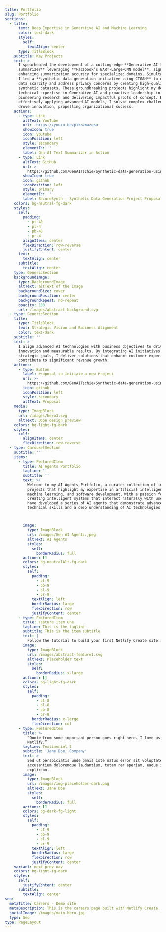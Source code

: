 ```yaml
---
title: Portfolio
slug: Portfolio
sections:
  - title:
      text: Deep Expertise in Generative AI and Machine Learning
      color: text-dark
      styles:
        self:
          textAlign: center
      type: TitleBlock
    subtitle: Key Projects
    text: >
      I spearheaded the development of a cutting-edge **Generative AI text
      summarizer** leveraging **Facebook’s BART-Large-CNN model**, significantly
      enhancing summarization accuracy for specialized domains. Simultaneously,
      I led a **synthetic data generation initiative using CTGAN** to overcome
      data scarcity and address privacy concerns by creating high-quality
      synthetic datasets. These groundbreaking projects highlight my deep
      technical expertise in Generative AI and proactive leadership in
      pioneering research and delivering impactful proofs of concept. By
      effectively applying advanced AI models, I solved complex challenges and
      drove innovation, propelling organizational success.
    actions:
      - type: Link
        altText: YouTube
        url: 'https://youtu.be/pTk3JWDzq3U'
        showIcon: true
        icon: youtube
        iconPosition: left
        style: secondary
        elementId: ''
        label: Gen AI Text Summarizer in Action
      - type: Link
        altText: GitHub
        url: >-
          https://github.com/GenAITechie/Synthetic-data-generation-using-GAN/blob/33fb8e6e44676ac72150598547154e755cb8bd52/SecureSynth%20-%20Synthetic%20Data%20Generation%20Proj%20Proposal%20-v2.pdf
        showIcon: true
        icon: github
        iconPosition: left
        style: primary
        elementId: ''
        label: SecureSynth - Synthetic Data Generation Project Proposal
    colors: bg-neutral-fg-dark
    styles:
      self:
        padding:
          - pt-40
          - pl-4
          - pb-40
          - pr-4
        alignItems: center
        flexDirection: row-reverse
        justifyContent: center
      text:
        textAlign: center
      subtitle:
        textAlign: center
    type: GenericSection
    backgroundImage:
      type: BackgroundImage
      altText: altText of the image
      backgroundSize: cover
      backgroundPosition: center
      backgroundRepeat: no-repeat
      opacity: 100
      url: /images/abstract-background.svg
  - type: GenericSection
    title:
      type: TitleBlock
      text: Strategic Vision and Business Alignment
      color: text-dark
    subtitle: ''
    text: >
      I align advanced AI technologies with business objectives to drive
      innovation and measurable results. By integrating AI initiatives with
      strategic goals, I deliver solutions that enhance customer experiences and
      contribute to significant revenue growth.
    actions:
      - type: Button
        label: Proposal to Initiate a new Project
        url: >-
          https://github.com/GenAITechie/Synthetic-data-generation-using-GAN/blob/33fb8e6e44676ac72150598547154e755cb8bd52/SecureSynth%20-%20Synthetic%20Data%20Generation%20Proj%20Proposal%20-v2.pdf
        icon: github
        iconPosition: left
        style: secondary
        altText: Proposal
    media:
      type: ImageBlock
      url: /images/hero3.svg
      altText: Dope design preview
    colors: bg-light-fg-dark
    styles:
      self:
        alignItems: center
        flexDirection: row-reverse
  - type: CarouselSection
    subtitle: ''
    items:
      - type: FeaturedItem
        title: AI Agents Portfolio
        tagline: ''
        subtitle: ''
        text: >+
          Welcome to my AI Agents Portfolio, a curated collection of innovative
          projects that highlight my expertise in artificial intelligence,
          machine learning, and software development. With a passion for
          creating intelligent systems that interact naturally with users, I
          have developed a series of AI agents that demonstrate advanced
          technical skills and a deep understanding of AI technologies.



        image:
          type: ImageBlock
          url: /images/Gen AI Agents.jpeg
          altText: AI Agents
          styles:
            self:
              borderRadius: full
        actions: []
        colors: bg-neutralAlt-fg-dark
        styles:
          self:
            padding:
              - pt-9
              - pb-9
              - pl-9
              - pr-9
            textAlign: left
            borderRadius: large
            flexDirection: row
            justifyContent: center
      - type: FeaturedItem
        title: Feature Item One
        tagline: This is the tagline
        subtitle: This is the item subtitle
        text: |
          Follow the tutorial to build your first Netlify Create site.
        image:
          type: ImageBlock
          url: /images/abstract-feature1.svg
          altText: Placeholder text
          styles:
            self:
              borderRadius: x-large
        actions: []
        colors: bg-light-fg-dark
        styles:
          self:
            padding:
              - pt-8
              - pl-8
              - pb-8
              - pr-8
            borderRadius: x-large
            flexDirection: col
      - type: FeaturedItem
        title: >-
          “Quote from some important person goes right here. I love using
          Netlify.”
        tagline: Testimonial 2
        subtitle: 'Jane Doe, Company'
        text: >-
          Sed ut perspiciatis unde omnis iste natus error sit voluptatem
          accusantium doloremque laudantium, totam rem aperiam, eaque ipsa quae.
          explicabo.
        image:
          type: ImageBlock
          url: /images/img-placeholder-dark.png
          altText: Jane Doe
          styles:
            self:
              borderRadius: full
        actions: []
        colors: bg-dark-fg-light
        styles:
          self:
            padding:
              - pt-9
              - pb-9
              - pl-9
              - pr-9
            textAlign: left
            borderRadius: large
            flexDirection: row
            justifyContent: center
    variant: next-prev-nav
    colors: bg-light-fg-dark
    styles:
      self:
        justifyContent: center
      subtitle:
        textAlign: center
seo:
  metaTitle: Careers - Demo site
  metaDescription: This is the careers page built with Netlify Create.
  socialImage: /images/main-hero.jpg
  type: Seo
type: PageLayout
---
```

